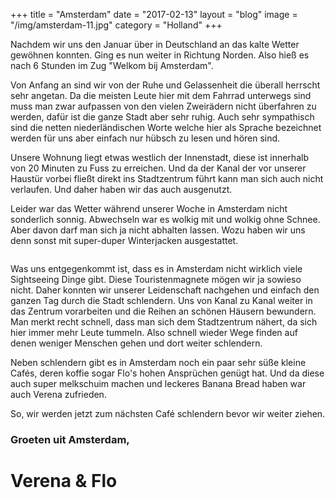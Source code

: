 +++
title = "Amsterdam"
date = "2017-02-13"
layout = "blog"
image = "/img/amsterdam-11.jpg"
category = "Holland"
+++

Nachdem wir uns den Januar über in Deutschland an das kalte Wetter gewöhnen konnten. Ging es nun weiter in Richtung Norden. Also hieß es nach 6 Stunden im Zug "Welkom bij Amsterdam". 

<!--more-->

Von Anfang an sind wir von der Ruhe und Gelassenheit die überall herrscht sehr angetan. Da die meisten Leute hier mit dem Fahrrad unterwegs sind muss man zwar aufpassen von den vielen Zweirädern nicht überfahren zu werden, dafür ist die ganze Stadt aber sehr ruhig. Auch sehr sympathisch sind die netten niederländischen Worte welche hier als Sprache bezeichnet werden für uns aber einfach nur hübsch zu lesen und hören sind.

Unsere Wohnung liegt etwas westlich der Innenstadt, diese ist innerhalb von 20 Minuten zu Fuss zu erreichen. Und da der Kanal der vor unserer Haustür vorbei fließt direkt ins Stadtzentrum führt kann man sich auch nicht verlaufen. Und daher haben wir das auch ausgenutzt. 

Leider war das Wetter während unserer Woche in Amsterdam nicht sonderlich sonnig. Abwechseln war es wolkig mit und wolkig ohne Schnee. Aber davon darf man sich ja nicht abhalten lassen. Wozu haben wir uns denn sonst mit super-duper Winterjacken ausgestattet.

<div class="blog-post-gallery">
<div><img src="/img/amsterdam-1.jpg" alt=""></div>
<div><img src="/img/amsterdam-2.jpg" alt=""></div>
<div><img src="/img/amsterdam-3.jpg" alt=""></div>
<div><img src="/img/amsterdam-4.jpg" alt=""></div>
<div><img src="/img/amsterdam-5.jpg" alt=""></div>
<div><img src="/img/amsterdam-6.jpg" alt=""></div>
<div><img src="/img/amsterdam-7.jpg" alt=""></div>
<div><img src="/img/amsterdam-8.jpg" alt=""></div>
<div><img src="/img/amsterdam-9.jpg" alt=""></div>
<div><img src="/img/amsterdam-10.jpg" alt=""></div>
<div><img src="/img/amsterdam-11.jpg" alt=""></div>
<div><img src="/img/amsterdam-12.jpg" alt=""></div>
<div><img src="/img/amsterdam-13.jpg" alt=""></div>
<div><img src="/img/amsterdam-14.jpg" alt=""></div>
<div><img src="/img/amsterdam-15.jpg" alt=""></div>
</div>

Was uns entgegenkommt ist, dass es in Amsterdam nicht wirklich viele Sightseeing Dinge gibt. Diese Touristenmagnete mögen wir ja sowieso nicht. Daher konnten wir unserer Leidenschaft nachgehen und einfach den ganzen Tag durch die Stadt schlendern. Uns von Kanal zu Kanal weiter in das Zentrum vorarbeiten und die Reihen an schönen Häusern bewundern. Man merkt recht schnell, dass man sich dem Stadtzentrum nähert, da sich hier immer mehr Leute tummeln. Also schnell wieder Wege finden auf denen weniger Menschen gehen und dort weiter schlendern.

Neben schlendern gibt es in Amsterdam noch ein paar sehr süße kleine Cafés, deren koffie sogar Flo's hohen Ansprüchen genügt hat. Und da diese auch super melkschuim machen und leckeres Banana Bread haben war auch Verena zufrieden.

So, wir werden jetzt zum nächsten Café schlendern bevor wir weiter ziehen.

### Groeten uit Amsterdam,

<h1 class="signature">Verena & Flo</h1>
